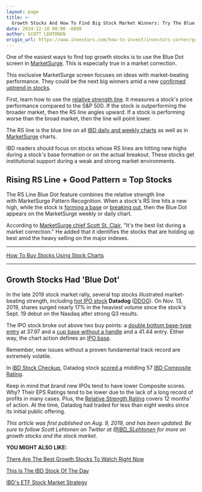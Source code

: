 ```yaml
---
layout: page
title: >-
  Growth Stocks And How To Find Big Stock Market Winners: Try The Blue Dot List In MarketSurge
date: 2024-12-18 08:00 -0800
author: SCOTT LEHTONEN
origin_url: https://www.investors.com/how-to-invest/investors-corner/growth-stocks-how-to-find-big-stock-market-winners-blue-dot-list-marketsurge/
---
```


One of the easiest ways to find top growth stocks is to use the Blue Dot screen in [MarketSurge](https://get.investors.com/marketsurge/?artProdLink=MarketSurge). This is especially true in a market correction.

This exclusive MarketSurge screen focuses on ideas with market-beating performance. They could be the next big winners amid a new [confirmed uptrend in stocks](https://research.investors.com/markettrend.aspx).

First, learn how to use the [relative strength line](https://www.investors.com/how-to-invest/investors-corner/a-stock-breakout-specialty-tool-the-relative-strength-line/). It measures a stock's price performance compared to the S&P 500. If the stock is outperforming the broader market, then the RS line angles upward. If a stock is performing worse than the broad market, then the line will point lower.

The RS line is the blue line on all [IBD daily and weekly charts](https://research.investors.com/stock-charts/nasdaq-nasdaq-composite-0ndqc.htm?cht=pvc&type=DAILY) as well as in [MarketSurge](https://marketsmith.investors.com/?src=A012BF) charts.

IBD readers should focus on stocks whose RS lines are hitting new highs during a stock's base formation or on the actual breakout. These stocks get institutional support during a weak and strong market environments.

## Rising RS Line + Good Pattern = Top Stocks

The RS Line Blue Dot feature combines the relative strength line with MarketSurge Pattern Recognition. When a stock's RS line hits a new high, while the stock is [forming a base](https://www.investors.com/how-to-invest/investors-corner/how-to-trade-stocks-base-stock-charts/) or [breaking out](https://www.investors.com/how-to-invest/investors-corner/what-is-stock-breakout/), then the Blue Dot appears on the MarketSurge weekly or daily chart.

According to [MarketSurge chief Scott St. Clair](https://twitter.com/Zeninthemarkets), "It's the best list during a market correction." He added that it identifies the stocks that are holding up best amid the heavy selling on the major indexes.

---

[How To Buy Stocks Using Stock Charts](https://www.investors.com/how-to-invest/stock-charts-buying-stocks-using-technical-analysis/)

---

## Growth Stocks Had 'Blue Dot'

In the late 2019 stock market rally, several top stocks illustrated market-beating strength, including [hot IPO stock](https://www.investors.com/research/ipo-stock-news-and-analysis-find-todays-top-new-issues/) **Datadog** ([DDOG](https://research.investors.com/quote.aspx?symbol=DDOG)). On Nov. 13, 2019, shares surged nearly 17% in the heaviest volume since the stock's Sept. 19 debut on the Nasdaq after strong Q3 results.

The IPO stock broke out above two buy points: a [double bottom base-type entry](https://www.investors.com/how-to-invest/investors-corner/when-buy-growth-stocks-why-double-bottom-base-fuels-strong-breakouts/) at 37.97 and a [cup base without a handle](https://www.investors.com/how-to-invest/investors-corner/investing-202-why-some-great-cup-bases-dont-form-a-handle/) and a 41.44 entry. Either way, the chart action defines an [IPO base](https://www.investors.com/how-to-invest/investors-corner/ipo-bases-rich-gains/).

Remember, new issues without a proven fundamental track record are extremely volatile.

In [IBD Stock Checkup](https://research.investors.com/stock-checkup/), Datadog stock [scored a](https://research.investors.com/stock-checkup/nasdaq-datadog-inc-cl-a-ddog.aspx) middling 57 [IBD Composite Rating](https://www.investors.com/how-to-invest/investors-corner/how-to-research-growth-stocks/).

Keep in mind that brand new IPOs tend to have lower Composite scores. Why? Their EPS Ratings tend to be lower due to the lack of a long record of profits in many cases. Plus, the [Relative Strength Rating](https://www.investors.com/how-to-invest/investors-corner/relative-strength-rating-stock-chart-analysis-helps-pick-outstanding-growth-stocks/) covers 12 months' of action. At the time, Datadog had traded for less than eight weeks since its initial public offering.

_This article was first published on Aug. 9, 2019, and has been updated. Be sure to follow Scott Lehtonen on Twitter at [@IBD_SLehtonen](https://www.twitter.com/IBD_SLehtonen) for more on growth stocks and the stock market._

**YOU MIGHT ALSO LIKE:**

[There Are The Best Growth Stocks To Watch Right Now](https://www.investors.com/stock-lists/best-growth-stocks-buy-watch-ibd-stock-lists/)

[This Is The IBD Stock Of The Day](https://www.investors.com/research/ibd-stock-of-the-day/)

[IBD's ETF Stock Market Strategy](https://www.investors.com/market-trend/ibds-etf-market-strategy/ibds-etf-market-strategy/)

